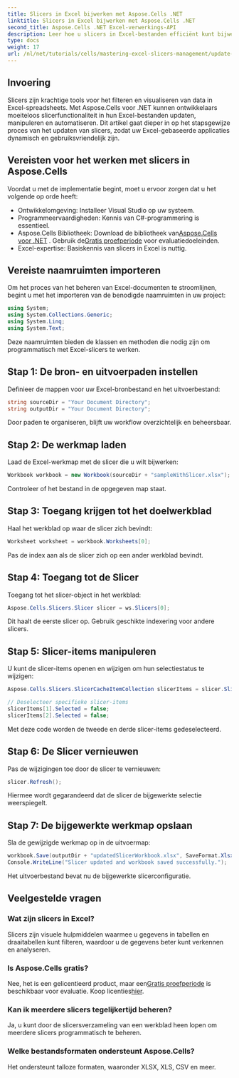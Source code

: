 ```yaml
---
title: Slicers in Excel bijwerken met Aspose.Cells .NET
linktitle: Slicers in Excel bijwerken met Aspose.Cells .NET
second_title: Aspose.Cells .NET Excel-verwerkings-API
description: Leer hoe u slicers in Excel-bestanden efficiënt kunt bijwerken met Aspose.Cells voor .NET. Deze uitgebreide gids leidt u door elke stap.
type: docs
weight: 17
url: /nl/net/tutorials/cells/mastering-excel-slicers-management/update-slicers-in-excel/
---
```

## Invoering

Slicers zijn krachtige tools voor het filteren en visualiseren van data in Excel-spreadsheets. Met Aspose.Cells voor .NET kunnen ontwikkelaars moeiteloos slicerfunctionaliteit in hun Excel-bestanden updaten, manipuleren en automatiseren. Dit artikel gaat dieper in op het stapsgewijze proces van het updaten van slicers, zodat uw Excel-gebaseerde applicaties dynamisch en gebruiksvriendelijk zijn.

## Vereisten voor het werken met slicers in Aspose.Cells

Voordat u met de implementatie begint, moet u ervoor zorgen dat u het volgende op orde heeft:

- Ontwikkelomgeving: Installeer Visual Studio op uw systeem.
- Programmeervaardigheden: Kennis van C#-programmering is essentieel.
- Aspose.Cells Bibliotheek: Download de bibliotheek van[Aspose.Cells voor .NET](https://releases.aspose.com/cells/net/) . Gebruik de[Gratis proefperiode](https://releases.aspose.com/) voor evaluatiedoeleinden.
- Excel-expertise: Basiskennis van slicers in Excel is nuttig.

## Vereiste naamruimten importeren

Om het proces van het beheren van Excel-documenten te stroomlijnen, begint u met het importeren van de benodigde naamruimten in uw project:

```csharp
using System;
using System.Collections.Generic;
using System.Linq;
using System.Text;
```

Deze naamruimten bieden de klassen en methoden die nodig zijn om programmatisch met Excel-slicers te werken.

## Stap 1: De bron- en uitvoerpaden instellen

Definieer de mappen voor uw Excel-bronbestand en het uitvoerbestand:

```csharp
string sourceDir = "Your Document Directory";
string outputDir = "Your Document Directory";
```

Door paden te organiseren, blijft uw workflow overzichtelijk en beheersbaar.

## Stap 2: De werkmap laden

Laad de Excel-werkmap met de slicer die u wilt bijwerken:

```csharp
Workbook workbook = new Workbook(sourceDir + "sampleWithSlicer.xlsx");
```

Controleer of het bestand in de opgegeven map staat.

## Stap 3: Toegang krijgen tot het doelwerkblad

Haal het werkblad op waar de slicer zich bevindt:

```csharp
Worksheet worksheet = workbook.Worksheets[0];
```

Pas de index aan als de slicer zich op een ander werkblad bevindt.

## Stap 4: Toegang tot de Slicer

Toegang tot het slicer-object in het werkblad:

```csharp
Aspose.Cells.Slicers.Slicer slicer = ws.Slicers[0];
```

Dit haalt de eerste slicer op. Gebruik geschikte indexering voor andere slicers.

## Stap 5: Slicer-items manipuleren

U kunt de slicer-items openen en wijzigen om hun selectiestatus te wijzigen:

```csharp
Aspose.Cells.Slicers.SlicerCacheItemCollection slicerItems = slicer.SlicerCache.SlicerCacheItems;

// Deselecteer specifieke slicer-items
slicerItems[1].Selected = false;
slicerItems[2].Selected = false;
```

Met deze code worden de tweede en derde slicer-items gedeselecteerd.

## Stap 6: De Slicer vernieuwen

Pas de wijzigingen toe door de slicer te vernieuwen:

```csharp
slicer.Refresh();
```

Hiermee wordt gegarandeerd dat de slicer de bijgewerkte selectie weerspiegelt.

## Stap 7: De bijgewerkte werkmap opslaan

Sla de gewijzigde werkmap op in de uitvoermap:

```csharp
workbook.Save(outputDir + "updatedSlicerWorkbook.xlsx", SaveFormat.Xlsx);
Console.WriteLine("Slicer updated and workbook saved successfully.");
```

Het uitvoerbestand bevat nu de bijgewerkte slicerconfiguratie.

## Veelgestelde vragen

### Wat zijn slicers in Excel?

Slicers zijn visuele hulpmiddelen waarmee u gegevens in tabellen en draaitabellen kunt filteren, waardoor u de gegevens beter kunt verkennen en analyseren.

### Is Aspose.Cells gratis?

 Nee, het is een gelicentieerd product, maar een[Gratis proefperiode](https://releases.aspose.com/) is beschikbaar voor evaluatie. Koop licenties[hier](https://purchase.aspose.com/buy).

### Kan ik meerdere slicers tegelijkertijd beheren?

Ja, u kunt door de slicersverzameling van een werkblad heen lopen om meerdere slicers programmatisch te beheren.

### Welke bestandsformaten ondersteunt Aspose.Cells?

Het ondersteunt talloze formaten, waaronder XLSX, XLS, CSV en meer.